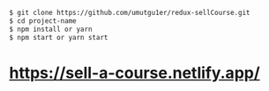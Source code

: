 ```bash
$ git clone https://github.com/umutgu1er/redux-sellCourse.git
$ cd project-name
$ npm install or yarn
$ npm start or yarn start
```
# https://sell-a-course.netlify.app/
